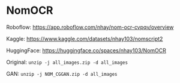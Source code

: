 # NomOCR

Roboflow: https://app.roboflow.com/nhay/nom-ocr-cvpqv/overview

Kaggle: https://www.kaggle.com/datasets/nhay103/nomscript2

HuggingFace: https://huggingface.co/spaces/nhay103/NomOCR

Original: `unzip -j all_images.zip -d all_images`

GAN: `unzip -j NOM_CGGAN.zip -d all_images`
